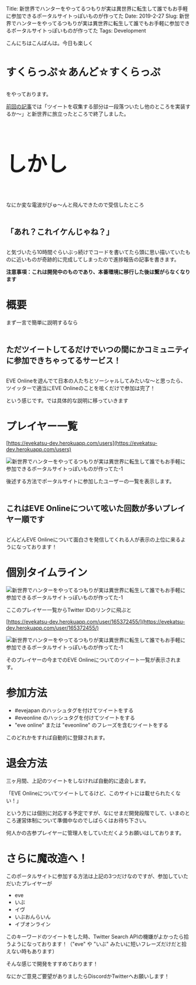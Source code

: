 Title: 新世界でハンターをやってるつもりが実は異世界に転生して誰でもお手軽に参加できるポータルサイトっぽいものが作ってた
Date: 2019-2-27
Slug: 新世界でハンターをやってるつもりが実は異世界に転生して誰でもお手軽に参加できるポータルサイトっぽいものが作ってた
Tags: Development

こんにちはこんばんは。今日も楽しく

<br /><br />
<b style="font-size: 200%">すくらっぷ☆あんど☆すくらっぷ</b>
<br /><br />

をやっております。

[前回の記事](https://evekatsu.github.io/news/%E3%81%99%E3%81%8F%E3%82%89%E3%81%A3%E3%81%B7%E2%98%86%E3%81%82%E3%82%93%E3%81%A9%E2%98%86%E3%81%99%E3%81%8F%E3%82%89%E3%81%A3%E3%81%B7.html)では「ツイートを収集する部分は一段落ついたし他のところを実装するか〜」と新世界に旅立ったところで終了しました。

<br /><br /><br /><br />
<b style="font-size: 400%">しかし</b>
<br /><br /><br /><br />


なにか変な電波がびゅ〜んと飛んできたので受信したところ

<br /><br />
<b style="font-size: 150%">「あれ？これイケんじゃね？」</b>
<br /><br />


と気づいたら10時間ぐらいぶっ続けでコードを書いてたら頭に思い描いていたものに近いものが奇跡的に完成してしまったので進捗報告の記事を書きます。

<b>注意事項：これは開発中のものであり、本番環境に移行した後は繋がらなくなります</b>

# 概要
まず一言で簡単に説明するなら

<br /><br />
<b style="font-size: 150%">ただツイートしてるだけでいつの間にかコミュニティに参加できちゃってるサービス！</b>
<br /><br />

EVE Onlineを遊んでて日本の人たちとソーシャルしてみたいな〜と思ったら、ツイッターで適当にEVE Onlineのことを呟くだけで参加は完了！

という感じです。では具体的な説明に移っていきます

# プレイヤー一覧
[https://evekatsu-dev.herokuapp.com/users](https://evekatsu-dev.herokuapp.com/users)

![新世界でハンターをやってるつもりが実は異世界に転生して誰でもお手軽に参加できるポータルサイトっぽいものが作ってた-1]({static}/images/新世界でハンターをやってるつもりが実は異世界に転生して誰でもお手軽に参加できるポータルサイトっぽいものが作ってた/新世界でハンターをやってるつもりが実は異世界に転生して誰でもお手軽に参加できるポータルサイトっぽいものが作ってた-1.jpg)


後述する方法でポータルサイトに参加したユーザーの一覧を表示します。

<br /><br />
<b style="font-size: 150%">これはEVE Onlineについて呟いた回数が多いプレイヤー順です</b>
<br /><br />

どんどんEVE Onlineについて面白さを発信してくれる人が表示の上位に来るようになっております！

# 個別タイムライン
![新世界でハンターをやってるつもりが実は異世界に転生して誰でもお手軽に参加できるポータルサイトっぽいものが作ってた-1]({static}/images/新世界でハンターをやってるつもりが実は異世界に転生して誰でもお手軽に参加できるポータルサイトっぽいものが作ってた/新世界でハンターをやってるつもりが実は異世界に転生して誰でもお手軽に参加できるポータルサイトっぽいものが作ってた-2.jpg)

ここのプレイヤー一覧からTwitter IDのリンクに飛ぶと

[https://evekatsu-dev.herokuapp.com/user/165372455/](https://evekatsu-dev.herokuapp.com/user/165372455/)

![新世界でハンターをやってるつもりが実は異世界に転生して誰でもお手軽に参加できるポータルサイトっぽいものが作ってた-1]({static}/images/新世界でハンターをやってるつもりが実は異世界に転生して誰でもお手軽に参加できるポータルサイトっぽいものが作ってた/新世界でハンターをやってるつもりが実は異世界に転生して誰でもお手軽に参加できるポータルサイトっぽいものが作ってた-3.jpg)



そのプレイヤーの今までのEVE Onlineについてのツイート一覧が表示されます。

# 参加方法
- &#35;evejapan のハッシュタグを付けてツイートをする
- &#35;eveonline のハッシュタグを付けてツイートをする
- "eve online" または "eveonline" のフレーズを含むツイートをする

このどれかをすれば自動的に登録されます。

# 退会方法
三ヶ月間、上記のツイートをしなければ自動的に退会します。

「EVE Onlineについてツイートしてるけど、このサイトには載せられたくない！」

という方には個別に対応する予定ですが、なにせまだ開発段階でして、いまのところ運営体制について準備中なのでしばらくはお待ち下さい。

何人かの古参プレイヤーに管理人をしていただくようお願いはしております。

# さらに魔改造へ！
このポータルサイトに参加する方法は上記の3つだけなのですが、参加していただいたプレイヤーが

- eve
- いぶ
- イヴ
- いぶおんらいん
- イブオンライン

このキーワードのツイートをした時、Twitter Search APIの機嫌がよかったら拾うようになっております！（"eve" や "いぶ" みたいに短いフレーズだけだと拾えない時もあります）

そんな感じで開発をすすめております！

なにかご意見ご要望がありましたらDiscordかTwitterへお願いします！

